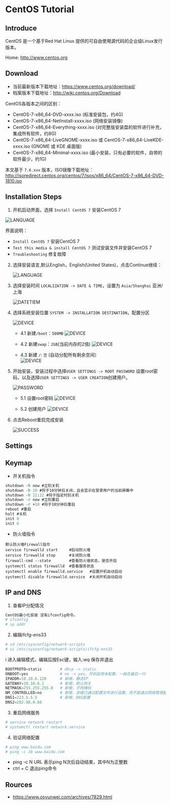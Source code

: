 # CentOS  Tutorial

## Introduce
CentOS 是一个基于Red Hat Linux 提供的可自由使用源代码的企业级Linux发行版本。

Home: http://www.centos.org
## Download
- 当前最新版本下载地址：https://www.centos.org/download/
- 档案版本下载地址：http://wiki.centos.org/Download

CentOS各版本之间的区别：
- CentOS-7-x86_64-DVD-xxxx.iso (标准安装包，约4G)
- CentOS-7-x86_64-NetInstall-xxxx.iso (网络安装镜像)
- CentOS-7-x86_64-Everything-xxxx.iso (对完整版安装盘的软件进行补充，集成所有软件，约8G)
- CentOS-7-x86_64-LiveGNOME-xxxx.iso 或 CentOS-7-x86_64-LiveKDE-xxxx.iso (GNOME 或 KDE 桌面版)
- CentOS-7-x86_64-Minimal-xxxx.iso (最小安装，只有必要的软件，自带的软件最少，约1G)

本文基于 `7.6.xxx` 版本，ISO镜像下载地址：http://isoredirect.centos.org/centos/7/isos/x86_64/CentOS-7-x86_64-DVD-1810.iso
## Installation Steps
1. 开机启动界面，选择 `Install CentOS 7` 安装CentOS 7
  
  ![LANGUAGE](image/CentOS-1.png)
 
界面说明：
 - `Install CentOS 7` 安装CentOS 7
 - `Test this media & install CentOS 7` 测试安装文件并安装CentOS 7
 - `Troubleshooting` 修复故障
 
2. 选择安装语言,默认English，English(United States)，点击Continue继续： 

   ![LANGUAGE](image/CentOS-2.png)

3. 选择安装时间 `LOCALIZATION -> DATE & TIME`，设置为 `Asia/Shanghai` 亚洲/上海

   ![DATETIEM](image/CentOS-3.png)

4. 选择系统安装位置 `SYSTEM -> INSTALLATION DESTINATION`，配置分区

   ![DEVICE](image/CentOS-4.png)
    
   - 4.1 新建`/boot`：`500MB`
   ![DEVICE](image/CentOS-4.1.png)
    
   - 4.2 新建`swap`：`2GB`(当前内存的2倍)
   ![DEVICE](image/CentOS-4.2.png)
    
   - 4.3 新建 `/`: `空` (自动分配所有剩余空间）  
   ![DEVICE](image/CentOS-4.3.png)

5. 开始安装，安装过程中选择`USER SETTINGS -> ROOT PASSWORD` 设置root密码，以及选择`USER SETTINGS -> USER CREATION`创建用户。
  
   ![PASSWORD](image/CentOS-6.png)

   - 5.1 设置root密码 
   ![DEVICE](image/CentOS-6.1.png)
   
   - 5.2 创建用户
   ![DEVICE](image/CentOS-6.2.png)

6. 点击Reboot重启完成安装

   ![SUCCESS](image/CentOS-7.png)

## Settings

## Keymap
- 开关机指令
```tcl
shutdown -h now #立刻关机
shutdown -h 10 #将于10分钟后关闭，且会显示在登录用户的当前屏幕中
shutdown -h 22:22 #将于指定时刻关机
shutdown -r now #立刻重启
shutdown -r +10 #将于10分钟后重启
reboot #重启
halt #关机
init 0
init 6
```
- 防火墙指令
```
默认防火墙Firewall指令
service firewalld start     #启动防火墙
service firewalld stop      #关闭防火墙
firewall-cmd --state        #查看防火墙状态，是否开启
systemctl status firewalld  #查看服务状态
systemctl enable firewalld.service   #设置开机自动启动
systemctl disable firewalld.service  #关闭开机自动启动

```
## IP and DNS
1. 查看IP分配情况
```tcl
CentOS最小化安装 没有ifconfig命令。
# ifconfig 
# ip addr
```
2. 编辑ifcfg-ens33
```tcl
# cd /etc/sysconfig/network-scripts
# vi /etc/sysconfig/network-scripts/ifcfg-ens33
```
i 进入编辑模式，编辑后按Esc键，输入:wq 保存并退出
```powershell
BOOTPROTO=static        # dhcp -> static
ONBOOT=yes              # no -> yes，开机启用本配置，一般在最后一行
IPADDR=10.10.6.128      # 新增，静态IP
GATEWAY=10.10.6.1       # 新增，默认网关
NETMASK=255.255.255.0   # 新增，子网掩码
NM_CONTROLLED=no        # 新增，该接口通过配置文件进行设置，而不是通过网络管理器进行管理
DNS1=223.5.5.5          # 新增，DNS配置
DNS2=202.98.0.68
```


3. 重启网络服务
```tcl
# service network restart
# systemctl restart network.service
```
4. 验证网络配置

```tcl
# ping www.baidu.com
# ping -c 10 www.baidu.com
```
- ping -c N URL 表示ping N次后自动结束，其中N为正整数
- ctrl + C 退出ping命令
## Rources
+ https://www.osyunwei.com/archives/7829.html
